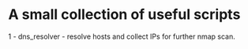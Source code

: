 # A small collection of useful scripts
1 - dns_resolver - resolve hosts and collect IPs for further nmap scan.
